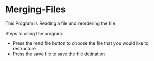 # Merging-Files
This Program is Reading a file and reordering the file

Steps to using the program 
  - Press the read file button to choose the file that you would like to restructure 
  - Press the save file to save the file detination
